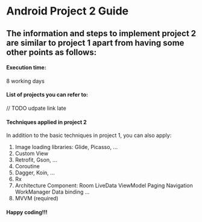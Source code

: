 # Android Project 2 Guide

## The information and steps to implement project 2 are similar to project 1 apart from having some other points as follows:
#### Execution time:
8 working days 

#### List of projects you can refer to:
// TODO udpate link late

#### Techniques applied in project 2
In addition to the basic techniques in project 1, you can also apply:
1. Image loading libraries: Glide, Picasso, ...
2. Custom View
3. Retrofit, Gson, ...
4. Coroutine
5. Dagger, Koin, ...
6. Rx
7. Architecture Component:
    Room
    LiveData
    ViewModel
    Paging
    Navigation
    WorkManager
    Data binding
    ...
8. MVVM (required)

#### Happy coding!!!
